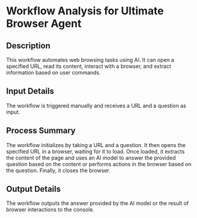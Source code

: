 # Workflow Analysis for Ultimate Browser Agent

## Description
This workflow automates web browsing tasks using AI. It can open a specified URL, read its content, interact with a browser, and extract information based on user commands.

## Input Details
The workflow is triggered manually and receives a URL and a question as input.

## Process Summary
The workflow initializes by taking a URL and a question. It then opens the specified URL in a browser, waiting for it to load. Once loaded, it extracts the content of the page and uses an AI model to answer the provided question based on the content or performs actions in the browser based on the question. Finally, it closes the browser.

## Output Details
The workflow outputs the answer provided by the AI model or the result of browser interactions to the console.
